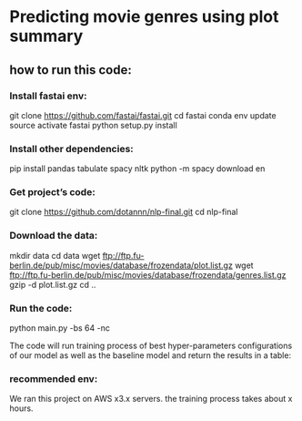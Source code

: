 # Predicting movie genres using plot summary

## how to run this code:

### Install fastai env:
git clone https://github.com/fastai/fastai.git
cd fastai
conda env update
source activate fastai
python setup.py install

### Install other dependencies:
pip install pandas tabulate spacy nltk
python -m spacy download en

### Get project’s code: 
git clone https://github.com/dotannn/nlp-final.git
cd nlp-final

### Download the data:
mkdir data
cd data
wget ftp://ftp.fu-berlin.de/pub/misc/movies/database/frozendata/plot.list.gz
wget ftp://ftp.fu-berlin.de/pub/misc/movies/database/frozendata/genres.list.gz
gzip -d plot.list.gz
cd ..

### Run the code:
python main.py -bs 64 -nc

The code will run training process of best hyper-parameters configurations of our model as well as the baseline model and return the results in a table:

### recommended env:
We ran this project on AWS x3.x servers. the training process takes about x hours.


